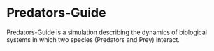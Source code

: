 Predators-Guide
===============

Predators-Guide is a simulation describing the dynamics of biological systems in which two species (Predators and Prey) interact.
